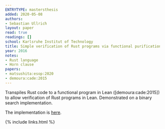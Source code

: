 ```yaml
---
ENTRYTYPE: mastersthesis
added: 2020-05-08
authors:
- Sebastian Ullrich
layout: paper
read: true
readings: []
school: Karlsruhe Institut of Technology
title: Simple verification of Rust programs via functional purification
year: 2016
notes:
- Rust language
- Horn clause
papers:
- matsushita:esop:2020
- demoura:cade:2015
---
```


Transpiles Rust code to a functional program in Lean ([demoura:cade:2015])
to allow verification of Rust programs in Lean.
Demonstrated on a binary search implementation.

The implementation is [here](https://github.com/Kha/electrolysis).

{% include links.html %}
